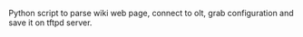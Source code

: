 Python script to parse wiki web page, connect to olt, grab configuration and save it on tftpd server.
